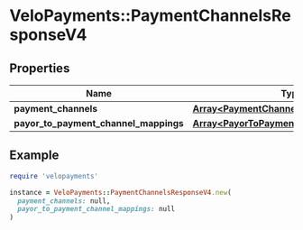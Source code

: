 # VeloPayments::PaymentChannelsResponseV4

## Properties

| Name | Type | Description | Notes |
| ---- | ---- | ----------- | ----- |
| **payment_channels** | [**Array&lt;PaymentChannelResponseV4&gt;**](PaymentChannelResponseV4.md) |  | [optional] |
| **payor_to_payment_channel_mappings** | [**Array&lt;PayorToPaymentChannelMappingV4&gt;**](PayorToPaymentChannelMappingV4.md) |  | [optional] |

## Example

```ruby
require 'velopayments'

instance = VeloPayments::PaymentChannelsResponseV4.new(
  payment_channels: null,
  payor_to_payment_channel_mappings: null
)
```

